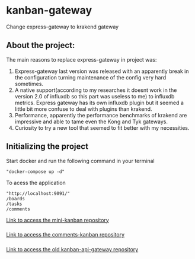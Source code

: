 # kanban-gateway

Change express-gateway to krakend gateway

<h2>About the project:</h2>
<p>The main reasons to replace express-gateway in project was: </p>

1. Express-gateway last version was released with an apparently break in the configuration turning maintenance of the config very hard sometimes. 
2. A native support(according to my researches it doesnt work in the version 2.0 of influxdb so this part was useless to me) to influxdb metrics. Express gateway has its own influxdb plugin but it seemed a little bit more confuse to deal with plugins than krakend. 
3. Performance, apparently the performance benchmarks of krakend are impressive and able to tame even the Kong and Tyk gateways. 
4. Curiosity to try a new tool that seemed to fit better with my necessities.

<h2>Initializing the project</h2>
<p>Start docker and run the following command in your terminal</p>

```
"docker-compose up -d"
```

<p>To acess the application</p>

```
"http://localhost:9091/"
/boards
/tasks
/comments
```

[Link to access the mini-kanban repository](https://github.com/KevinDaSilvaS/Mini-Kanban "mini-kanban repository")
###
[Link to access the comments-kanban repository](https://github.com/KevinDaSilvaS/comments-kanban "comments-kanban repository")
###
[Link to access the old kanban-api-gateway repository](https://github.com/KevinDaSilvaS/kanban-api-gateway "kanban-api-gateway repository")
